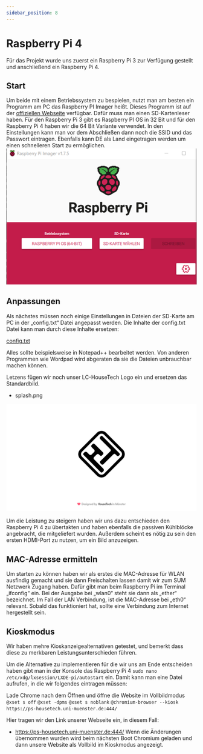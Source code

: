 ```yaml
---
sidebar_position: 8
---
```

# Raspberry Pi 4 
Für das Projekt wurde uns zuerst ein Raspberry Pi 3 zur Verfügung gestellt und anschließend ein Raspberry Pi 4. 

## Start

Um beide mit einem Betriebssystem zu bespielen, nutzt man am besten ein Programm am PC das Raspberry PI Imager heißt. Dieses Programm ist auf der [offiziellen Webseite](https://www.raspberrypi.com/software/)  verfügbar. Dafür muss man einen SD-Kartenleser haben. Für den Raspberry Pi 3 gibt es Raspberry PI OS in 32 Bit und für den Raspberry Pi 4 haben wir die 64 Bit Variante verwendet. In den Einstellungen kann man vor dem Abschließen dann noch die SSID und das Passwort eintragen. Ebenfalls kann DE als Land eingetragen werden um einen schnelleren Start zu ermöglichen.
![Raspberry Imager](./imager.png)

## Anpassungen
Als nächstes müssen noch einige Einstellungen in Dateien der SD-Karte am PC in der „config.txt“ Datei angepasst werden. Die Inhalte der config.txt Datei kann man durch diese Inhalte ersetzen: 

[config.txt](./config.txt) 

Alles sollte beispielsweise in Notepad++ bearbeitet werden. Von anderen Programmen wie Wordpad wird abgeraten da sie die Dateien unbrauchbar machen können.
  
Letzens fügen wir noch unser LC-HouseTech Logo ein und ersetzen das Standardbild.  
-	splash.png 
  
![LC Logo](./splash.png)

Um die Leistung zu steigern haben wir uns dazu entschieden den Raspberry Pi 4 zu übertakten und haben ebenfalls die passiven Kühlblöcke angebracht, die mitgeliefert wurden.
Außerdem scheint es nötig zu sein den ersten HDMI-Port zu nutzen, um ein Bild anzuzeigen. 

## MAC-Adresse ermitteln
 
Um starten zu können haben wir als erstes die MAC-Adresse für WLAN ausfindig gemacht und sie dann Freischalten lassen damit wir zum SUM Netzwerk Zugang haben. Dafür gibt man beim Raspberry Pi im Terminal „ifconfig“ ein. Bei der Ausgabe bei „wlan0“ steht sie dann als „ether“ bezeichnet. Im Fall der LAN Verbindung, ist die MAC-Adresse bei „eth0“ relevant. 
Sobald das funktioniert hat, sollte eine Verbindung zum Internet hergestellt sein.

 ## Kioskmodus
Wir haben mehre Kioskanzeigealternativen getestet, und bemerkt dass diese zu merkbaren Leistungsunterschieden führen. 

Um die Alternative zu implementieren für die wir uns am Ende entscheiden haben gibt man in der Konsole das Raspberry Pi 4 `sudo nano /etc/xdg/lxsession/LXDE-pi/autostart` ein.
Damit kann man eine Datei aufrufen, in die wir folgendes eintragen müssen:

Lade Chrome nach dem Öffnen und öffne die Website im Vollbildmodus
`@xset s off`
`@xset -dpms`
`@xset s noblank`
`@chromium-browser --kiosk https://ps-housetech.uni-muenster.de:444/`  


Hier tragen wir den Link unserer Webseite ein, in diesem Fall: 
-	https://ps-housetech.uni-muenster.de:444/ 
Wenn die Änderungen übernommen wurden wird beim nächsten Boot Chromium geladen und dann unsere Website als Vollbild im Kioskmodus angezeigt.


